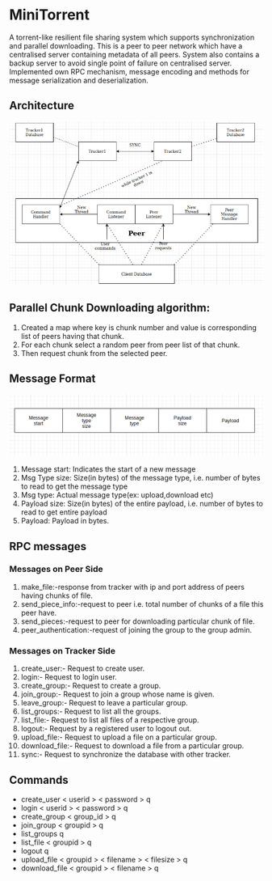 # MiniTorrent
A torrent-like resilient file sharing system which supports synchronization and parallel downloading.
This is a peer to peer network  which have a centralised server containing metadata of all peers.
System also contains a backup server to avoid single point of failure on centralised server.
Implemented own RPC mechanism, message encoding and methods for message serialization and deserialization.


## Architecture
  ![alt text](Design.png)
  
## Parallel Chunk Downloading algorithm:
1. Created a map where key is chunk number and value is corresponding list of peers having that chunk.
2. For each chunk select a random peer from peer list of that chunk.
3. Then request chunk from the selected peer.

## Message Format
  ![alt text](Message.png)
  
1. Message start: Indicates the start of a new message
2. Msg Type size: Size(in bytes) of the message type, i.e. number of bytes to read to get the message type
3. Msg type: Actual message type(ex: upload,download  etc)
4. Payload size: Size(in bytes) of the entire payload, i.e. number of bytes to read to get entire payload
5. Payload: Payload in bytes.


## RPC messages

### Messages on Peer Side
1. make_file:-response from tracker with ip and port address of peers having chunks of file.
2. send_piece_info:-request to peer i.e. total number of chunks of a file this peer have.
3. send_pieces:-request to peer for downloading particular chunk of file.
4. peer_authentication:-request of joining the group to the group admin.

### Messages on Tracker Side
1. create_user:- Request to create user.
2. login:- Request to login user.
3. create_group:- Request to create a group.
4. join_group:- Request to join a group whose name is given.
5. leave_group:- Request to leave a particular group.
6. list_groups:- Request to list all the groups.
7. list_file:- Request to list all files of a respective group.
8. logout:- Request by a registered user to logout out.
9. upload_file:- Request to upload a file on a particular group.
10. download_file:- Request to download a file from a particular group.
11. sync:- Request to synchronize the database with other tracker.




## Commands
-   create_user  < userid >   < password > q
-   login < userid > < password > q
-   create_group < group_id > q
-   join_group < groupid > q
-   list_groups q
-   list_file < groupid > q
-   logout q
-   upload_file < groupid > < filename > < filesize > q
-   download_file < groupid > < filename > q
